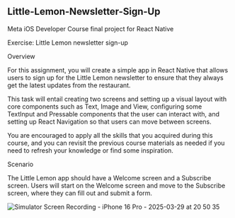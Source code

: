 ## Little-Lemon-Newsletter-Sign-Up

Meta iOS Developer Course final project for React Native

Exercise: Little Lemon newsletter sign-up

Overview

For this assignment, you will create a simple app in React Native that allows users to sign up for the Little Lemon newsletter to ensure that they always get the latest updates from the restaurant.

This task will entail creating two screens and setting up a visual layout with core components such as Text, Image and View, configuring some TextInput and Pressable components that the user can interact with, and setting up React Navigation so that users can move between screens.

You are encouraged to apply all the skills that you acquired during this course, and you can revisit the previous course materials as needed if you need to refresh your knowledge or find some inspiration.

Scenario

The Little Lemon app should have a Welcome screen and a Subscribe screen. Users will start on the Welcome screen and move to the Subscribe screen, where they can fill out and submit a form.

![Simulator Screen Recording - iPhone 16 Pro - 2025-03-29 at 20 50 35](https://github.com/user-attachments/assets/ea8ea047-4406-4e77-8002-7cea0b7c5d25)

